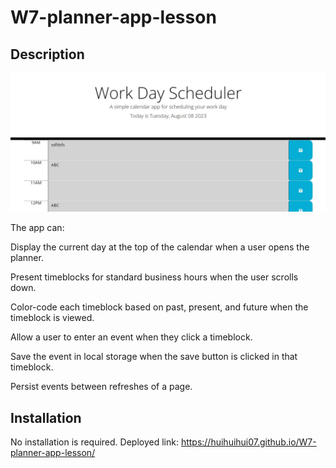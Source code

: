 # W7-planner-app-lesson

## Description
<p align="center">
<img alt="Daily Planner website screenshot" src="Screenshot_Daily_Planner.jpg">
</p>

The app can:

Display the current day at the top of the calendar when a user opens the planner.

Present timeblocks for standard business hours when the user scrolls down.

Color-code each timeblock based on past, present, and future when the timeblock is viewed.

Allow a user to enter an event when they click a timeblock.

Save the event in local storage when the save button is clicked in that timeblock.

Persist events between refreshes of a page.

## Installation
No installation is required. 
Deployed link: https://huihuihui07.github.io/W7-planner-app-lesson/
